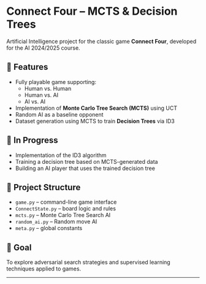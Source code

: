 # Connect Four – MCTS & Decision Trees

Artificial Intelligence project for the classic game **Connect Four**, developed for the AI 2024/2025 course.

## 🧠 Features
- Fully playable game supporting:
  - Human vs. Human  
  - Human vs. AI  
  - AI vs. AI  
- Implementation of **Monte Carlo Tree Search (MCTS)** using UCT
- Random AI as a baseline opponent
- Dataset generation using MCTS to train **Decision Trees** via ID3

## 🚧 In Progress
- Implementation of the ID3 algorithm
- Training a decision tree based on MCTS-generated data
- Building an AI player that uses the trained decision tree

## 📁 Project Structure
- `game.py` – command-line game interface
- `ConnectState.py` – board logic and rules
- `mcts.py` – Monte Carlo Tree Search AI
- `random_ai.py` – Random move AI
- `meta.py` – global constants

## 📌 Goal
To explore adversarial search strategies and supervised learning techniques applied to games.

---
